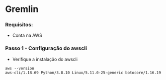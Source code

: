 # Gremlin



### Requisitos:

- Conta na AWS

### Passo 1 - Configuração do awscli

- Verifique a instalação do awscli

```console
aws --version
aws-cli/1.18.69 Python/3.8.10 Linux/5.11.0-25-generic botocore/1.16.19
```

